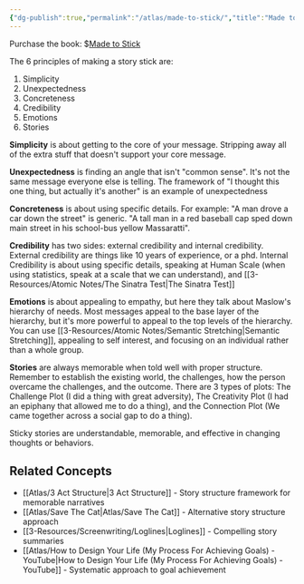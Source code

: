 ```yaml
---
{"dg-publish":true,"permalink":"/atlas/made-to-stick/","title":"Made to Stick","tags":["🌱_Processing","📖_Book"],"updated":"2025-10-18T22:41:28.425-07:00"}
---
```


Purchase the book: $[Made to Stick](https://amzn.to/4mfWzTu)

The 6 principles of making a story stick are:
1. Simplicity
2. Unexpectedness
3. Concreteness
4. Credibility
5. Emotions
6. Stories

**Simplicity** is about getting to the core of your message. Stripping away all of the extra stuff that doesn't support your core message.

**Unexpectedness** is finding an angle that isn't "common sense". It's not the same message everyone else is telling. The framework of "I thought this one thing, but actually it's another" is an example of unexpectedness

**Concreteness** is about using specific details. For example: "A man drove a car down the street" is generic. "A tall man in a red baseball cap sped down main street in his school-bus yellow Massaratti".

**Credibility** has two sides: external credibility and internal credibility. External credibility are things like 10 years of experience, or a phd. Internal Credibility is about using specific details, speaking at Human Scale (when using statistics, speak at a scale that we can understand), and [[3-Resources/Atomic Notes/The Sinatra Test\|The Sinatra Test]]

**Emotions** is about appealing to empathy, but here they talk about Maslow's hierarchy of needs. Most messages appeal to the base layer of the hierarchy, but it's more powerful to appeal to the top levels of the hierarchy. You can use [[3-Resources/Atomic Notes/Semantic Stretching\|Semantic Stretching]], appealing to self interest, and focusing on an individual rather than a whole group.

**Stories** are always memorable when told well with proper structure. Remember to establish the existing world, the challenges, how the person overcame the challenges, and the outcome. There are 3 types of plots: The Challenge Plot (I did a thing with great adversity), The Creativity Plot (I had an epiphany that allowed me to do a thing), and the Connection Plot (We came together across a social gap to do a thing).

Sticky stories are understandable, memorable, and effective in changing thoughts or behaviors.

## Related Concepts
- [[Atlas/3 Act Structure\|3 Act Structure]] - Story structure framework for memorable narratives
- [[Atlas/Save The Cat\|Atlas/Save The Cat]] - Alternative story structure approach
- [[3-Resources/Screenwriting/Loglines\|Loglines]] - Compelling story summaries
- [[Atlas/How to Design Your Life (My Process For Achieving Goals) - YouTube\|How to Design Your Life (My Process For Achieving Goals) - YouTube]] - Systematic approach to goal achievement
